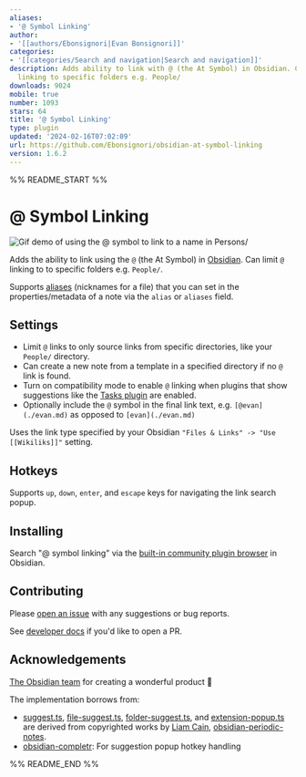 ```yaml
---
aliases:
- '@ Symbol Linking'
author:
- '[[authors/Ebonsignori|Evan Bonsignori]]'
categories:
- '[[categories/Search and navigation|Search and navigation]]'
description: Adds ability to link with @ (the At Symbol) in Obsidian. Can limit @
  linking to specific folders e.g. People/
downloads: 9024
mobile: true
number: 1093
stars: 64
title: '@ Symbol Linking'
type: plugin
updated: '2024-02-16T07:02:09'
url: https://github.com/Ebonsignori/obsidian-at-symbol-linking
version: 1.6.2
---
```


%% README_START %%

# @ Symbol Linking

![Gif demo of using the @ symbol to link to a name in Persons/](https://raw.githubusercontent.com/Ebonsignori/obsidian-at-symbol-linking/HEAD/docs/at-linking-example-1.4.4.gif)

Adds the ability to link using the `@` (the At Symbol) in [Obsidian](https://obsidian.md/). Can limit `@` linking to to specific folders e.g. `People/`.

Supports [aliases](https://help.obsidian.md/Linking+notes+and+files/Aliases) (nicknames for a file) that you can set in the properties/metadata of a note via the `alias` or `aliases` field.

## Settings

- Limit `@` links to only source links from specific directories, like your `People/` directory.
- Can create a new note from a template in a specified directory if no `@` link is found.
- Turn on compatibility mode to enable `@` linking when plugins that show suggestions like the [Tasks plugin](https://github.com/obsidian-tasks-group/obsidian-tasks) are enabled.
- Optionally include the `@` symbol in the final link text, e.g. `[@evan](./evan.md)` as opposed to `[evan](./evan.md)`

Uses the link type specified by your Obsidian `"Files & Links" -> "Use [[Wikiliks]]"` setting.

## Hotkeys

Supports `up`, `down`, `enter`, and `escape` keys for navigating the link search popup.

## Installing

Search "@ symbol linking" via the [built-in community plugin browser](https://help.obsidian.md/Extending+Obsidian/Community+plugins) in Obsidian.

## Contributing 

Please [open an issue](https://github.com/Ebonsignori/obsidian-at-symbol-linking/issues/new) with any suggestions or bug reports.

See [developer docs](docs/development.md) if you'd like to open a PR. 

## Acknowledgements

[The Obsidian team](https://obsidian.md/about) for creating a wonderful product :purple_heart:

The implementation borrows from:

- [suggest.ts](./src/utils/suggest.ts), [file-suggest.ts](./src/settings/file-suggest.ts), [folder-suggest.ts](./src/settings/folder-suggest.ts), and [extension-popup.ts](./src/extension-version/extension-popup.ts) are derived from copyrighted works by [Liam Cain](https://github.com/liamcain), [obsidian-periodic-notes](https://github.com/liamcain/obsidian-periodic-notes).
- [obsidian-completr](https://github.com/tth05/obsidian-completr): For suggestion popup hotkey handling


%% README_END %%
